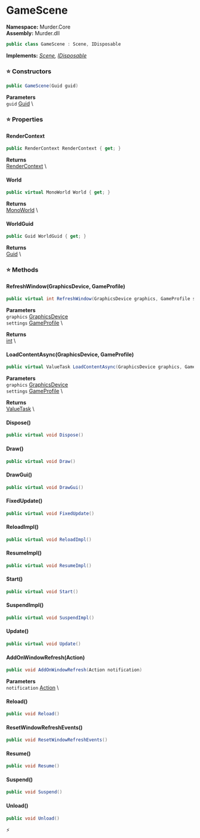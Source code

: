 # GameScene

**Namespace:** Murder.Core \
**Assembly:** Murder.dll

```csharp
public class GameScene : Scene, IDisposable
```

**Implements:** _[Scene](/Murder/Core/Scene.html), [IDisposable](https://learn.microsoft.com/en-us/dotnet/api/System.IDisposable?view=net-7.0)_

### ⭐ Constructors
```csharp
public GameScene(Guid guid)
```

**Parameters** \
`guid` [Guid](https://learn.microsoft.com/en-us/dotnet/api/System.Guid?view=net-7.0) \

### ⭐ Properties
#### RenderContext
```csharp
public RenderContext RenderContext { get; }
```

**Returns** \
[RenderContext](/Murder/Core/Graphics/RenderContext.html) \
#### World
```csharp
public virtual MonoWorld World { get; }
```

**Returns** \
[MonoWorld](/Murder/Core/MonoWorld.html) \
#### WorldGuid
```csharp
public Guid WorldGuid { get; }
```

**Returns** \
[Guid](https://learn.microsoft.com/en-us/dotnet/api/System.Guid?view=net-7.0) \
### ⭐ Methods
#### RefreshWindow(GraphicsDevice, GameProfile)
```csharp
public virtual int RefreshWindow(GraphicsDevice graphics, GameProfile settings)
```

**Parameters** \
`graphics` [GraphicsDevice](https://docs.monogame.net/api/Microsoft.Xna.Framework.Graphics.GraphicsDevice.html) \
`settings` [GameProfile](/Murder/Assets/GameProfile.html) \

**Returns** \
[int](https://learn.microsoft.com/en-us/dotnet/api/System.Int32?view=net-7.0) \

#### LoadContentAsync(GraphicsDevice, GameProfile)
```csharp
public virtual ValueTask LoadContentAsync(GraphicsDevice graphics, GameProfile settings)
```

**Parameters** \
`graphics` [GraphicsDevice](https://docs.monogame.net/api/Microsoft.Xna.Framework.Graphics.GraphicsDevice.html) \
`settings` [GameProfile](/Murder/Assets/GameProfile.html) \

**Returns** \
[ValueTask](https://learn.microsoft.com/en-us/dotnet/api/System.Threading.Tasks.ValueTask?view=net-7.0) \

#### Dispose()
```csharp
public virtual void Dispose()
```

#### Draw()
```csharp
public virtual void Draw()
```

#### DrawGui()
```csharp
public virtual void DrawGui()
```

#### FixedUpdate()
```csharp
public virtual void FixedUpdate()
```

#### ReloadImpl()
```csharp
public virtual void ReloadImpl()
```

#### ResumeImpl()
```csharp
public virtual void ResumeImpl()
```

#### Start()
```csharp
public virtual void Start()
```

#### SuspendImpl()
```csharp
public virtual void SuspendImpl()
```

#### Update()
```csharp
public virtual void Update()
```

#### AddOnWindowRefresh(Action)
```csharp
public void AddOnWindowRefresh(Action notification)
```

**Parameters** \
`notification` [Action](https://learn.microsoft.com/en-us/dotnet/api/System.Action?view=net-7.0) \

#### Reload()
```csharp
public void Reload()
```

#### ResetWindowRefreshEvents()
```csharp
public void ResetWindowRefreshEvents()
```

#### Resume()
```csharp
public void Resume()
```

#### Suspend()
```csharp
public void Suspend()
```

#### Unload()
```csharp
public void Unload()
```



⚡